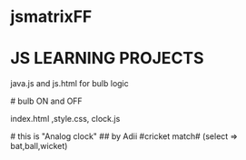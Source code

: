 # jsmatrixFF
<h1>JS LEARNING PROJECTS </h1>
<p>java.js and js.html for bulb logic</p> # bulb ON and OFF
<p>index.html ,style.css, clock.js</p> # this is "Analog clock"
## by Adii
#cricket match# (select => bat,ball,wicket)
